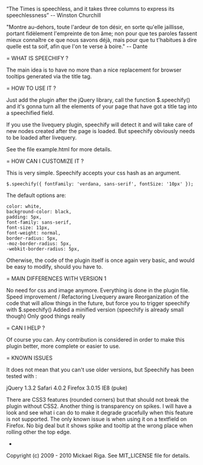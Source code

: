 “The Times is speechless, and it takes three columns to express its speechlessness” -- Winston Churchill

"Montre au-dehors, toute l'ardeur de ton désir, en sorte 
qu'elle jaillisse, portant fidèlement l'empreinte de ton âme; non pour que tes paroles 
fassent mieux connaître ce que nous savons déjà, mais pour que tu t'habitues à dire 
quelle est ta soif, afin que l'on te verse à boire." -- Dante

= WHAT IS SPEECHIFY ?

The main idea is to have no more than a nice replacement for browser tooltips generated via the title tag.

= HOW TO USE IT ?

Just add the plugin after the jQuery library, call the function $.speechify() and it's gonna turn all the elements of your page that have got a title tag into a speechified field.

If you use the livequery plugin, speechify will detect it and will take care of new nodes created after the page is loaded. But speechify obviously needs to be loaded after livequery.

See the file example.html for more details.

= HOW CAN I CUSTOMIZE IT ?

This is very simple. Speechify accepts your css hash as an argument.

 	$.speechify({ fontFamily: 'verdana, sans-serif', fontSize: '10px' });

The default options are:

	color: white, 
	background-color: black, 
	padding: 5px, 
	font-family: sans-serif, 
	font-size: 11px, 
	font-weight: normal,
	border-radius: 5px, 
	-moz-border-radius: 5px, 
	-webkit-border-radius: 5px,

Otherwise, the code of the plugin itself is once again very basic, and would be easy to modify, should you have to.

= MAIN DIFFERENCES WITH VERSION 1

No need for css and image anymore. Everything is done in the plugin file.
Speed improvement / Refactoring
Livequery aware
Reorganization of the code that will allow things in the future, but force you to trigger speechify with $.speechify()
Added a minified version (speechify is already small though)
Only good things really

= CAN I HELP ?

Of course you can. Any contribution is considered in order to make this plugin better, more complete or easier to use.

= KNOWN ISSUES

It does not mean that you can't use older versions, but Speechify has been tested with :

jQuery 1.3.2
Safari 4.0.2
Firefox 3.0.15
IE8 (puke)

There are CSS3 features (rounded corners) but that should not break the plugin without CSS2.
Another thing is transparency on spikes. I will have a look and see what i can do to make it degrade gracefully when this feature is not supported.
The only known issue is when using it on a textfield on Firefox. No big deal but it shows spike and tooltip at the wrong place when rolling other the top edge. 

-

Copyright (c) 2009 - 2010 Mickael Riga. See MIT_LICENSE file for details.